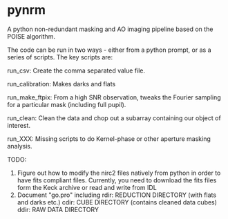 # pynrm
A python non-redundant masking and AO imaging pipeline based on the POISE algorithm. 

The code can be run in two ways - either from a python prompt, or as a series of
scripts. The key scripts are:

run_csv: Create the comma separated value file.

run_calibration: Makes darks and flats

run_make_ftpix: From a high SNR observation, tweaks the Fourier sampling for a particular
mask (including full pupil).

run_clean: Clean the data and chop out a subarray containing our object of interest.

run_XXX: Missing scripts to do Kernel-phase or other aperture masking analysis.

TODO:
1) Figure out how to modify the nirc2 files natively from python in order to have fits
compliant files. Currently, you need to download the fits files form the Keck archive or
read and write from IDL
2) Document "go.pro" including
rdir: REDUCTION DIRECTORY (with flats and darks etc.)
cdir: CUBE DIRECTORY (contains cleaned data cubes)
ddir: RAW DATA DIRECTORY